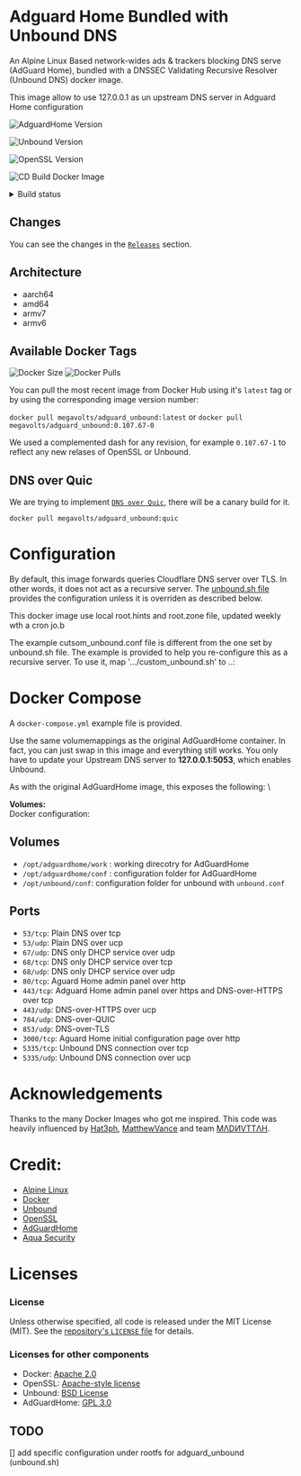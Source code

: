 Adguard Home Bundled with Unbound DNS
===========

An Alpine Linux Based network-wides ads & trackers blocking DNS serve (AdGuard Home), bundled with a DNSSEC Validating Recursive Resolver (Unbound DNS) docker image.

This image allow to use 127.0.0.1 as un upstream DNS server in Adguard Home configuration

![AdguardHome Version](https://img.shields.io/docker/v/megavolts/adguard_unbound?style=for-the-badge&label=megavolts/adguard_unbound)

![Unbound Version](https://img.shields.io/docker/v/megavolts/unbound?style=for-the-badge&label=megavolts/unbound)

![OpenSSL Version](https://img.shields.io/docker/v/megavolts/openssl-dockerbuildenv?style=for-the-badge&label=megavolts/openssl-dockerbuildenv)

![CD Build Docker Image](https://img.shields.io/github/actions/workflow/status/megavolts/adguard_unbound-docker/CD-30-tag_and_release.yaml?branch=main&style=for-the-badge&label=CD%20Build%20Docker%20Image)

<details> 
    
  <summary>Build status</summary><br>
  <!-- https://img.shields.io/badges/git-hub-actions-workflow-status -->

![CD Unbound Release Check](https://img.shields.io/github/actions/workflow/status/megavolts/adguard_unbound-docker/CD-10-upstream_release_check.yaml?branch=main&style=for-the-badge&label=CD%20Upstream%20Release%20Check)

![CD Build Docker Image](https://img.shields.io/github/actions/workflow/status/megavolts/adguard_unbound-docker/CD-20-build_adguard_unbound.yaml?branch=main&style=for-the-badge&label=CD%20Build%20Docker%20Image) or
![CD Manual Build Docker Image](https://img.shields.io/github/actions/workflow/status/megavolts/adguard_unbound-docker/CD-21-manual_build_adguard_unbound.yaml?branch=main&style=for-the-badge&label=CD%20Manual%20Build%20Docker%20Image)

![CD Release Tag](https://img.shields.io/github/actions/workflow/status/megavolts/adguard_unbound-docker/CD-30-tag_and_release.yaml?branch=main&style=for-the-badge&label=CD%20Release%20Latest%20Tag)  or
![CD Manual Release Tage](https://img.shields.io/github/actions/workflow/status/megavolts/adguard_unbound-docker/CD-31-manual_tag_and_release.yml?branch=main&style=for-the-badge&label=CD%20Manual%Release%20Tag)


<!-- ![CD Security Scan](https://img.shields.io/github/actions/workflow/status/megavolts/adguard_unbound-docker/CD-90-security_scan.yaml?branch=main&style=for-the-badge&label=CD%20Security%20Scan) -->

</details>


## Changes
You can see the changes in the [`Releases`](https://github.com/megavolts/adguard_unbound-docker/RELEASES.md) section.


## Architecture
- aarch64
- amd64
- armv7
- armv6


## Available Docker Tags
![Docker Size](https://img.shields.io/docker/image-size/megavolts/adguard_unbound/latest?style=for-the-badge&label=Image%20%20Size)
![Docker Pulls](https://img.shields.io/docker/pulls/megavolts/adguard_unbound?style=for-the-badge&label=Image%20%20Pull)

 You can pull the most recent image from Docker Hub using it's `latest` tag or by using the corresponding image version number:

`docker pull megavolts/adguard_unbound:latest` or `docker pull megavolts/adguard_unbound:0.107.67-0`

We used a complemented dash for any revision, for example `0.107.67-1` to reflect any new relases of OpenSSL or Unbound. 

## DNS over Quic
We are trying to implement [`DNS over Quic`](https://unbound.docs.nlnetlabs.nl/en/latest/topics/privacy/dns-over-quic.html), there will be a canary build for it.

`docker pull megavolts/adguard_unbound:quic`

# Configuration
By default, this image forwards queries Cloudflare DNS server over TLS. In other words, it does not act as a recursive server. The [unbound.sh file]() provides the configuration unless it is overriden as described below. 

This docker image use local root.hints and root.zone file, updated weekly wth a cron jo.b

The example cutsom_unbound.conf file is different from the one set by unbound.sh file. The example is provided to help you re-configure this as a recursive server. To use it, map '.../custom_unbound.sh' to ..:

# Docker Compose
A `docker-compose.yml` example file is provided.

Use the same volumemappings as the original AdGuardHome container. In fact, you can just swap in this image and everything still works. You only have to update your Upstream DNS server to __127.0.0.1:5053__, which enables Unbound.

As with the original AdGuardHome image, this exposes the following: \

**Volumes:** \
Docker configuration:

## Volumes
* `/opt/adguardhome/work` : working direcotry for AdGuardHome
* `/opt/adguardhome/conf` : configuration folder for AdGuardHome
* `/opt/unbound/conf`: configuration folder for unbound with `unbound.conf`

## Ports
* `53/tcp`: Plain DNS over tcp
* `53/udp`: Plain DNS over ucp
* `67/udp`: DNS only DHCP service over udp
* `68/tcp`: DNS only DHCP service over tcp
* `68/udp`: DNS only DHCP service over udp
* `80/tcp`: Aguard Home admin panel over http
* `443/tcp`: Adguard Home admin panel over https and DNS-over-HTTPS over tcp
* `443/udp`: DNS-over-HTTPS over ucp
* `784/udp`: DNS-over-QUIC
* `853/udp`: DNS-over-TLS
* `3000/tcp`: Aguard Home initial configuration page over http
* `5335/tcp`: Unbound DNS connection over tcp
* `5335/udp`: Unbound DNS connection over ucp

# Acknowledgements

Thanks to the many Docker Images who got me inspired. This code was heavily influenced by [Hat3ph](https://github.com/hat3ph/adguard-unbound), [MatthewVance](https://github.com/MatthewVance/unbound-docker) and team [MΛDИVTTΛH](https://github.com/hat3ph/adguard-unbound).

# Credit:
- [Alpine Linux](https://www.alpinelinux.org/)
- [Docker](https://www.docker.com/)
- [Unbound](https://unbound.net/)
- [OpenSSL](https://www.openssl.org/)
- [AdGuardHome](https://github.com/AdguardTeam/AdGuardHome)
- [Aqua Security](https://trivy.dev/)

# Licenses

### License

Unless otherwise specified, all code is released under the MIT License (MIT).
See the [repository's `LICENSE`
file](https://github.com/megavolts/unbound-docker/blob/master/LICENSE) for
details.

### Licenses for other components

- Docker: [Apache 2.0](https://github.com/docker/docker/blob/master/LICENSE)
- OpenSSL: [Apache-style license](https://www.openssl.org/source/license.html)
- Unbound: [BSD License](https://unbound.nlnetlabs.nl/svn/trunk/LICENSE)
- AdGuardHome: [GPL 3.0](https://github.com/AdguardTeam/AdGuardHome/blob/master/LICENSE.txt)

## TODO
[] add specific configuration under rootfs for adguard_unbound (unbound.sh)
